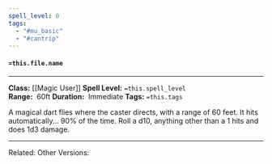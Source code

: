 ```yaml
---
spell_level: 0
tags:
  - "#mu_basic"
  - "#cantrip"
---
```


#### `=this.file.name`
___
**Class:** [[Magic User]]
**Spell Level:** `=this.spell_level`  
**Range:**  60ft
**Duration:**  Immediate
**Tags:** `=this.tags`

A magical dart flies where the caster directs, with a range of 60 feet. It hits automatically... 90% of the time. Roll a d10, anything other than a 1 hits and does 1d3 damage.
___
Related:
Other Versions:



